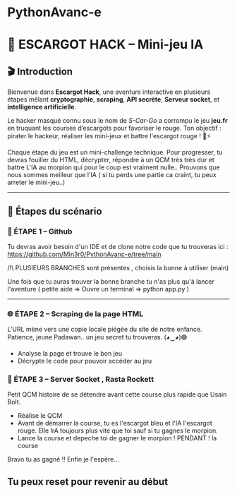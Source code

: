 # PythonAvanc-e

# 🐌 ESCARGOT HACK – Mini-jeu IA

## 🎬 Introduction

Bienvenue dans **Escargot Hack**, une aventure interactive en plusieurs étapes mêlant **cryptographie**, **scraping**, **API secrète**, **Serveur socket**, et **intelligence artificielle**.

Le hacker masqué connu sous le nom de *S-Car-Go* a corrompu le jeu **jeu.fr** en truquant les courses d’escargots pour favoriser le rouge. Ton objectif : pirater le hackeur, réaliser les mini-jeux et battre l'escargot rouge ! 🐌⚡

Chaque étape du jeu est un mini-challenge technique. Pour progresser, tu devras fouiller du HTML, décrypter, répondre à un QCM très très dur et battre L'IA au morpion qui pour le coup est vraiment nulle..
Prouvons que nous sommes meilleur que l'IA ( si tu perds une partie ca craint, tu peux arreter le mini-jeu..)

---

## 🧩 Étapes du scénario

### 🔐 ÉTAPE 1 – Github

Tu devras avoir besoin d'un IDE et de clone notre code que tu trouveras ici : https://github.com/Min3r0/PythonAvanc-e/tree/main

/!\ PLUSIEURS BRANCHES sont présentes , choisis la bonne à utiliser (main)

Une fois que tu auras trouver la bonne branche tu n'as plus qu'à lancer l'aventure ( petite aide => Ouvre un terminal => python app.py )

---

### 🌐 ÉTAPE 2 – Scraping de la page HTML

L’URL mène vers une copie locale piégée du site de notre enfance. Patience, jeune Padawan.. un jeu secret tu trouveras. (◕‿◕)🟢

- Analyse la page et trouve le bon jeu 
- Décrypte le code pour pouvoir accéder au jeu 


### 🔌 ÉTAPE 3 – Server Socket , Rasta Rockett

Petit QCM histoire de se détendre avant cette course plus rapide que Usain Bolt.

- Réalise le QCM
- Avant de démarrer la course, tu es l'escargot bleu et l'IA l'escargot rouge. Elle IrA toujours plus vite que toi sauf si tu gagnes le morpion.
- Lance la course et depeche toi de gagner le morpion ! PENDANT ! la course 

Bravo tu as gagné !! Enfin je l'espère... 

Tu peux reset pour revenir au début 
---


